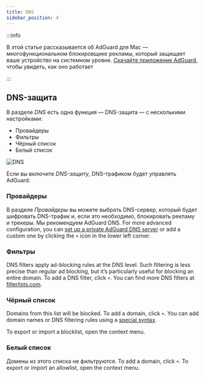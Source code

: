 ```yaml
---
title: DNS
sidebar_position: 4
---
```


:::info

В этой статье рассказывается об AdGuard для Mac — многофункциональном блокировщике рекламы, который защищает ваше устройство на системном уровне. [Скачайте приложение AdGuard](https://agrd.io/download-kb-adblock), чтобы увидеть, как оно работает

:::

## DNS-защита

В разделе _DNS_ есть одна функция — DNS-защита — с несколькими настройками:

- Провайдеры
- Фильтры
- Чёрный список
- Белый список

![DNS](https://cdn.adtidy.org/content/kb/ad_blocker/mac/dns.png)

Если вы включите _DNS-защиту_, DNS-трафиком будет управлять AdGuard.

### Провайдеры

В разделе _Провайдеры_ вы можете выбрать DNS-сервер, который будет шифровать DNS-трафик и, если это необходимо, блокировать рекламу и трекеры. Мы рекомендуем AdGuard DNS. For more advanced configuration, you can [set up a private AdGuard DNS server](https://adguard-dns.io/welcome.html) or add a custom one by clicking the `+` icon in the lower left corner.

### Фильтры

DNS filters apply ad-blocking rules at the DNS level. Such filtering is less precise than regular ad blocking, but it’s particularly useful for blocking an entire domain. To add a DNS filter, click `+`. You can find more DNS filters at [filterlists.com](https://filterlists.com/).

### Чёрный список

Domains from this list will be blocked. To add a domain, click `+`. You can add domain names or DNS filtering rules using a [special syntax](https://adguard-dns.io/kb/general/dns-filtering-syntax/).

To export or import a blocklist, open the context menu.

### Белый список

Домены из этого списка не фильтруются. To add a domain, click `+`. To export or import an allowlist, open the context menu.
